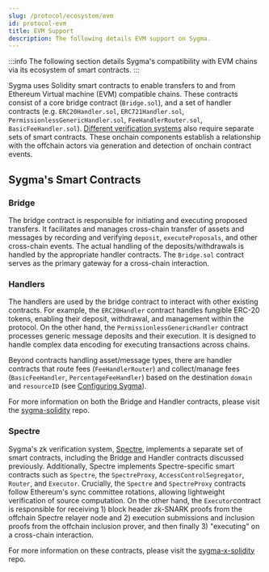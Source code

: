 ```yaml
---
slug: /protocol/ecosystem/evm
id: protocol-evm
title: EVM Support
description: The following details EVM support on Sygma.
---
```


:::info
The following section details Sygma's compatibility with EVM chains via its ecosystem of smart contracts. 
:::

Sygma uses Solidity smart contracts to enable transfers to and from Ethereum Virtual machine (EVM) compatible chains. These contracts consist of a core bridge contract (`Bridge.sol`), and a set of handler contracts (e.g. `ERC20Handler.sol`, `ERC721Handler.sol`, `PermissionlessGenericHandler.sol`, `FeeHandlerRouter.sol`, `BasicFeeHandler.sol`). [Different verification systems](../02-Tailored-Security/01-index.md) also require separate sets of smart contracts. These onchain components establish a relationship with the offchain actors via generation and detection of onchain contract events. 

## Sygma's Smart Contracts

### Bridge 

The bridge contract is responsible for initiating and executing proposed transfers. It facilitates and manages cross-chain transfer of assets and messages by recording and verifying `deposit`, `executeProposals`, and other cross-chain events. The actual handling of the deposits/withdrawals is handled by the appropriate handler contracts. The `Bridge.sol` contract serves as the primary gateway for a cross-chain interaction. 

### Handlers

The handlers are used by the bridge contract to interact with other existing contracts. For example, the `ERC20Handler` contract handles fungible ERC-20 tokens, enabling their deposit, withdrawal, and management within the protocol. On the other hand, the `PermissionlessGenericHandler` contract processes generic message deposits and their execution. It is designed to handle complex data encoding for executing transactions across chains.

Beyond contracts handling asset/message types, there are handler contracts that route fees (`FeeHandlerRouter`) and collect/manage fees (`BasicFeeHandler`, `PercentageFeeHandler`) based on the destination `domain` and `resourceID` (see [Configuring Sygma](../01-index.md#configuring-sygma)).

For more information on both the Bridge and Handler contracts, please visit the [sygma-solidity](https://github.com/sygmaprotocol/sygma-solidity) repo.

### Spectre

Sygma's zk verification system, [Spectre](../02-Tailored-Security/03-Spectre/01-spectre-intro.md), implements a separate set of smart contracts, including the Bridge and Handler contracts discussed previously. Additionally, Spectre implements Spectre-specific smart contracts such as `Spectre`, the `SpectreProxy`, `AccessControlSegregator`, `Router`, and `Executor`.  Crucially, the `Spectre` and `SpectreProxy` contracts follow Ethereum's sync committee rotations, allowing lightweight verification of source computation. On the other hand, the `Executor`contract is responsible for receiving 1) block header zk-SNARK proofs from the offchain Spectre relayer node and 2) execution submissions and inclusion proofs from the offchain inclusion prover, and then finally 3) "executing" on a cross-chain interaction. 

For more information on these contracts, please visit the [sygma-x-solidity](https://github.com/sygmaprotocol/sygma-x-solidity) repo.